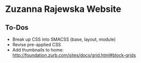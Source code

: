# Zuzanna Rajewska Website

## To-Dos
- Break up CSS into SMACSS (base, layout, module)
- Revise pre-applied CSS
- Add thumbnails to home: http://foundation.zurb.com/sites/docs/grid.html#block-grids